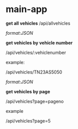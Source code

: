 # main-app

**get all vehicles**
/api/allvehicles

_format_:_JSON_


**get vehicles by vehicle number**

/api/vehicles/:vehiclenumber

example:

/api/vehicles/TN23AS5050

_format_:_JSON_


**get vehicles by page**

/api/vehicles?page=pageno

example

/api/vehicles?page=5

